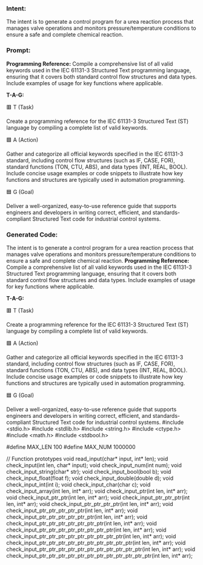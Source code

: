 ### Intent:
The intent is to generate a control program for a urea reaction process that manages valve operations and monitors pressure/temperature conditions to ensure a safe and complete chemical reaction.

### Prompt:
**Programming Reference:**
Compile a comprehensive list of all valid keywords used in the IEC 61131-3 Structured Text programming language, ensuring that it covers both standard control flow structures and data types. Include examples of usage for key functions where applicable.

**T-A-G:**

🟥 T (Task)

Create a programming reference for the IEC 61131-3 Structured Text (ST) language by compiling a complete list of valid keywords.

🟩 A (Action)

Gather and categorize all official keywords specified in the IEC 61131-3 standard, including control flow structures (such as IF, CASE, FOR), standard functions (TON, CTU, ABS), and data types (INT, REAL, BOOL). Include concise usage examples or code snippets to illustrate how key functions and structures are typically used in automation programming.

🟦 G (Goal)

Deliver a well-organized, easy-to-use reference guide that supports engineers and developers in writing correct, efficient, and standards-compliant Structured Text code for industrial control systems.

### Generated Code:
The intent is to generate a control program for a urea reaction process that manages valve operations and monitors pressure/temperature conditions to ensure a safe and complete chemical reaction.
**Programming Reference:**
Compile a comprehensive list of all valid keywords used in the IEC 61131-3 Structured Text programming language, ensuring that it covers both standard control flow structures and data types. Include examples of usage for key functions where applicable.

**T-A-G:**

🟥 T (Task)

Create a programming reference for the IEC 61131-3 Structured Text (ST) language by compiling a complete list of valid keywords.

🟩 A (Action)

Gather and categorize all official keywords specified in the IEC 61131-3 standard, including control flow structures (such as IF, CASE, FOR), standard functions (TON, CTU, ABS), and data types (INT, REAL, BOOL). Include concise usage examples or code snippets to illustrate how key functions and structures are typically used in automation programming.

🟦 G (Goal)

Deliver a well-organized, easy-to-use reference guide that supports engineers and developers in writing correct, efficient, and standards-compliant Structured Text code for industrial control systems.
#include <stdio.h>
#include <stdlib.h>
#include <string.h>
#include <ctype.h>
#include <math.h>
#include <stdbool.h>

#define MAX_LEN 100
#define MAX_NUM 1000000

// Function prototypes
void read_input(char* input, int* len);
void check_input(int len, char* input);
void check_input_num(int num);
void check_input_string(char* str);
void check_input_bool(bool b);
void check_input_float(float f);
void check_input_double(double d);
void check_input_int(int i);
void check_input_char(char c);
void check_input_array(int len, int* arr);
void check_input_ptr(int len, int* arr);
void check_input_ptr_ptr(int len, int* arr);
void check_input_ptr_ptr_ptr(int len, int* arr);
void check_input_ptr_ptr_ptr_ptr(int len, int* arr);
void check_input_ptr_ptr_ptr_ptr_ptr(int len, int* arr);
void check_input_ptr_ptr_ptr_ptr_ptr_ptr(int len, int* arr);
void check_input_ptr_ptr_ptr_ptr_ptr_ptr_ptr(int len, int* arr);
void check_input_ptr_ptr_ptr_ptr_ptr_ptr_ptr_ptr(int len, int* arr);
void check_input_ptr_ptr_ptr_ptr_ptr_ptr_ptr_ptr_ptr(int len, int* arr);
void check_input_ptr_ptr_ptr_ptr_ptr_ptr_ptr_ptr_ptr_ptr(int len, int* arr);
void check_input_ptr_ptr_ptr_ptr_ptr_ptr_ptr_ptr_ptr_ptr_ptr(int len, int* arr);
void check_input_ptr_ptr_ptr_ptr_ptr_ptr_ptr_ptr_ptr_ptr_ptr_ptr(int len, int* arr);

